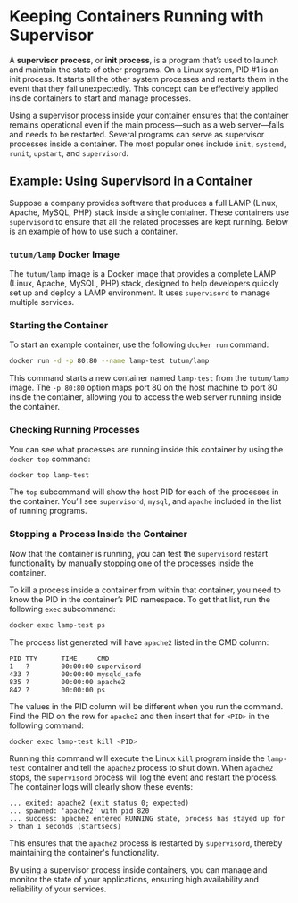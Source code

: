 # Keeping Containers Running with Supervisor

A **supervisor process**, or **init process**, is a program that’s used to launch and maintain the state of other programs. On a Linux system, PID #1 is an init process. It starts all the other system processes and restarts them in the event that they fail unexpectedly. This concept can be effectively applied inside containers to start and manage processes.

Using a supervisor process inside your container ensures that the container remains operational even if the main process—such as a web server—fails and needs to be restarted. Several programs can serve as supervisor processes inside a container. The most popular ones include `init`, `systemd`, `runit`, `upstart`, and `supervisord`.

## Example: Using Supervisord in a Container

Suppose a company provides software that produces a full LAMP (Linux, Apache, MySQL, PHP) stack inside a single container. These containers use `supervisord` to ensure that all the related processes are kept running. Below is an example of how to use such a container.

### `tutum/lamp` Docker Image

The `tutum/lamp` image is a Docker image that provides a complete LAMP (Linux, Apache, MySQL, PHP) stack, designed to help developers quickly set up and deploy a LAMP environment. It uses `supervisord` to manage multiple services.

### Starting the Container

To start an example container, use the following `docker run` command:

```bash
docker run -d -p 80:80 --name lamp-test tutum/lamp
```
This command starts a new container named `lamp-test` from the `tutum/lamp` image. The `-p 80:80` option maps port 80 on the host machine to port 80 inside the container, allowing you to access the web server running inside the container.

### Checking Running Processes

You can see what processes are running inside this container by using the `docker top` command:

```bash
docker top lamp-test
```

The `top` subcommand will show the host PID for each of the processes in the container. You’ll see `supervisord`, `mysql`, and `apache` included in the list of running programs.

### Stopping a Process Inside the Container

Now that the container is running, you can test the `supervisord` restart functionality by manually stopping one of the processes inside the container.

To kill a process inside a container from within that container, you need to know the PID in the container’s PID namespace. To get that list, run the following `exec` subcommand:

```bash
docker exec lamp-test ps
```

The process list generated will have `apache2` listed in the CMD column:

```
PID TTY      TIME     CMD
1   ?        00:00:00 supervisord
433 ?        00:00:00 mysqld_safe
835 ?        00:00:00 apache2
842 ?        00:00:00 ps
```

The values in the PID column will be different when you run the command. Find the PID on the row for `apache2` and then insert that for `<PID>` in the following command:

```bash
docker exec lamp-test kill <PID>
```

Running this command will execute the Linux `kill` program inside the `lamp-test` container and tell the `apache2` process to shut down. When `apache2` stops, the `supervisord` process will log the event and restart the process. The container logs will clearly show these events:

```
... exited: apache2 (exit status 0; expected)
... spawned: 'apache2' with pid 820
... success: apache2 entered RUNNING state, process has stayed up for > than 1 seconds (startsecs)
```

This ensures that the `apache2` process is restarted by `supervisord`, thereby maintaining the container's functionality.

By using a supervisor process inside containers, you can manage and monitor the state of your applications, ensuring high availability and reliability of your services.